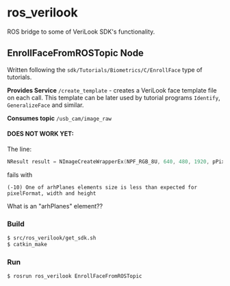 # ros_verilook

ROS bridge to some of VeriLook SDK's functionality.

## EnrollFaceFromROSTopic Node

Written following the `sdk/Tutorials/Biometrics/C/EnrollFace` type of tutorials.

**Provides Service** `/create_template` -  creates a VeriLook face template file on each call. This template can be later used by tutorial programs `Identify`, `GeneralizeFace` and similar.

**Consumes topic** `/usb_cam/image_raw`

#### DOES NOT WORK YET:

The line:
```C
NResult result = NImageCreateWrapperEx(NPF_RGB_8U, 640, 480, 1920, pPixels, 3, true, 0, &newImage);
```
fails with
```
(-10) One of arhPlanes elements size is less than expected for pixelFormat, width and height
```
What is an "arhPlanes" element??

### Build
```bash
$ src/ros_verilook/get_sdk.sh
$ catkin_make
```

### Run
```bash
$ rosrun ros_verilook EnrollFaceFromROSTopic
```
